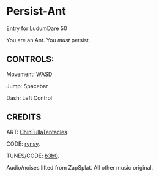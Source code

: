 # Persist-Ant
Entry for LudumDare 50

You are an Ant. You *must* persist. 

## CONTROLS:

Movement: WASD

Jump: Spacebar

Dash: Left Control

## CREDITS
ART: [ChinFullaTentacles](www.twitter.com/ChinFullaTenta1).

CODE: [rynsy](www.github.com/rynsy).

TUNES/CODE: [b3b0](www.twitter.com/b3b0wastaken).

Audio/noises lifted from ZapSplat. All other music original.
